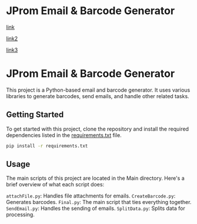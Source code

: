 # JProm Email & Barcode Generator


[link](https://realpython.com/python-generate-qr-code/)

[link2](https://www.twilio.com/en-us/blog/sending-email-attachments-with-twilio-sendgrid-python)


[link3](https://www.geeksforgeeks.org/how-to-generate-barcode-in-python/)


# JProm Email & Barcode Generator

This project is a Python-based email and barcode generator. It uses various libraries to generate barcodes, send emails, and handle other related tasks.

## Getting Started

To get started with this project, clone the repository and install the required dependencies listed in the [requirements.txt](requirements.txt) file.

```sh
pip install -r requirements.txt
```

## Usage
The main scripts of this project are located in the Main directory. Here's a brief overview of what each script does:

`attachFile.py`: Handles file attachments for emails.
`CreateBarcode.py`: Generates barcodes.
`Final.py`: The main script that ties everything together.
`SendEmail.py`: Handles the sending of emails.
`SplitData.py`: Splits data for processing.
